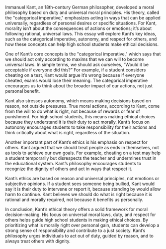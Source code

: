 
Immanuel Kant, an 18th-century German philosopher, developed a moral philosophy based on duty and universal moral principles. His theory, called the "categorical imperative," emphasizes acting in ways that can be applied universally, regardless of personal desires or specific situations. For Kant, morality isn’t about the consequences of actions or emotions; it’s about following rational, universal laws. This essay will explore Kant’s key ideas, such as the categorical imperative, autonomy, and respect for others, and how these concepts can help high school students make ethical decisions.

One of Kant’s core concepts is the "categorical imperative," which says that we should act only according to maxims that we can will to become universal laws. In simple terms, we should ask ourselves, “Would it be acceptable if everyone did this?” For example, if a student considers cheating on a test, Kant would argue it’s wrong because if everyone cheated, exams would lose their meaning. The categorical imperative encourages us to think about the broader impact of our actions, not just personal benefit.

Kant also stresses autonomy, which means making decisions based on reason, not outside pressures. True moral actions, according to Kant, come from the will to do what is right, not because of rewards or fear of punishment. For high school students, this means making ethical choices because they understand it is their duty to act morally. Kant’s focus on autonomy encourages students to take responsibility for their actions and think critically about what is right, regardless of the situation.

Another important part of Kant’s ethics is his emphasis on respect for others. Kant argued that we should treat people as ends in themselves, not as tools to achieve our own goals. For example, cheating on a test may help a student temporarily but disrespects the teacher and undermines trust in the educational system. Kant’s philosophy encourages students to recognize the dignity of others and act in ways that respect it.

Kant’s ethics are based on reason and universal principles, not emotions or subjective opinions. If a student sees someone being bullied, Kant would say it is their duty to intervene or report it, because standing by would allow harm to continue. Kant believes we should do what is right because it is rational and morally required, not because it benefits us personally.

In conclusion, Kant’s ethical theory offers a solid framework for moral decision-making. His focus on universal moral laws, duty, and respect for others helps guide high school students in making ethical choices. By prioritizing what is morally right over personal gain, students can develop a strong sense of responsibility and contribute to a just society. Kant’s philosophy urges individuals to act out of duty, guided by reason, and to always treat others with dignity.

